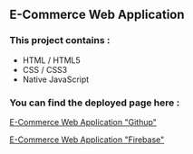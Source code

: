## E-Commerce Web Application

  ### This project contains :
  - HTML / HTML5
  - CSS / CSS3
  - Native JavaScript



### You can find the deployed page here : 
[E-Commerce Web Application "Githup"](https://sarahassan0.github.io/E-Commerce-App/)

[E-Commerce Web Application "Firebase"](https://e-commerce-application-9a3fb.web.app/products/products.html)

